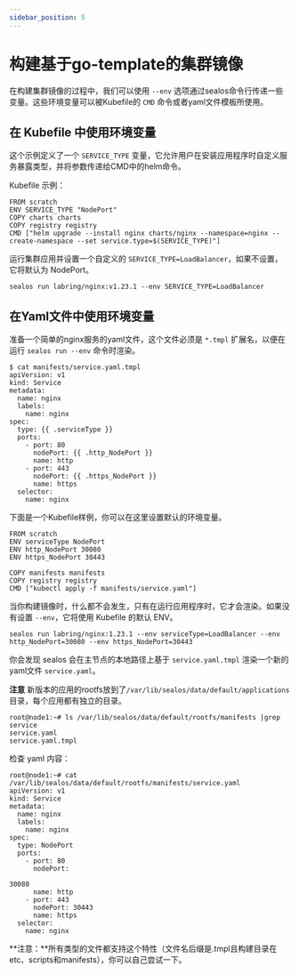 ```yaml
---
sidebar_position: 5
---
```


# 构建基于go-template的集群镜像

在构建集群镜像的过程中，我们可以使用 `--env` 选项通过sealos命令行传递一些变量。这些环境变量可以被Kubefile的 `CMD` 命令或者yaml文件模板所使用。

## 在 Kubefile 中使用环境变量

这个示例定义了一个 `SERVICE_TYPE` 变量，它允许用户在安装应用程序时自定义服务暴露类型，并将参数传递给CMD中的helm命令。

Kubefile 示例：

```shell
FROM scratch
ENV SERVICE_TYPE "NodePort"
COPY charts charts
COPY registry registry
CMD ["helm upgrade --install nginx charts/nginx --namespace=nginx --create-namespace --set service.type=$(SERVICE_TYPE)"]
```

运行集群应用并设置一个自定义的 `SERVICE_TYPE=LoadBalancer`，如果不设置，它将默认为 NodePort。

```shell
sealos run labring/nginx:v1.23.1 --env SERVICE_TYPE=LoadBalancer
```

## 在Yaml文件中使用环境变量

准备一个简单的nginx服务的yaml文件，这个文件必须是 `*.tmpl` 扩展名，以便在运行 `sealos run --env` 命令时渲染。

```shell
$ cat manifests/service.yaml.tmpl
apiVersion: v1
kind: Service
metadata:
  name: nginx
  labels:
    name: nginx
spec:
  type: {{ .serviceType }}
  ports:
    - port: 80
      nodePort: {{ .http_NodePort }}
      name: http
    - port: 443
      nodePort: {{ .https_NodePort }}
      name: https
  selector:
    name: nginx
```

下面是一个Kubefile样例，你可以在这里设置默认的环境变量。

```shell
FROM scratch
ENV serviceType NodePort
ENV http_NodePort 30080
ENV https_NodePort 30443

COPY manifests manifests
COPY registry registry
CMD ["kubectl apply -f manifests/service.yaml"]
```

当你构建镜像时，什么都不会发生，只有在运行应用程序时，它才会渲染。如果没有设置 `--env`，它将使用 Kubefile 的默认 ENV。

```shell
sealos run labring/nginx:1.23.1 --env serviceType=LoadBalancer --env http_NodePort=30080 --env https_NodePort=30443
```

你会发现 sealos 会在主节点的本地路径上基于 `service.yaml.tmpl` 渲染一个新的yaml文件 `service.yaml`。

**注意** 新版本的应用的rootfs放到了`/var/lib/sealos/data/default/applications`目录，每个应用都有独立的目录。

```shell
root@node1:~# ls /var/lib/sealos/data/default/rootfs/manifests |grep service
service.yaml
service.yaml.tmpl
```

检查 yaml 内容：

```shell
root@node1:~# cat /var/lib/sealos/data/default/rootfs/manifests/service.yaml
apiVersion: v1
kind: Service
metadata:
  name: nginx
  labels:
    name: nginx
spec:
  type: NodePort
  ports:
    - port: 80
      nodePort: 

30080
      name: http
    - port: 443
      nodePort: 30443
      name: https
  selector:
    name: nginx
```

**注意：**所有类型的文件都支持这个特性（文件名后缀是.tmpl且构建目录在etc、scripts和manifests），你可以自己尝试一下。
